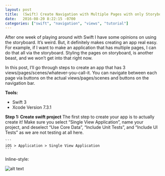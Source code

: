 ```yaml
---
layout: post
title:  (Swift) Create Navigation with Multiple Pages with only Storyboard
date:   2016-08-20 8:22:15 -0700
categories: ["swift", "navigation", "views", "tutorial"]
---
```


After one week of playing around with Swift I have some opinions on using the storyboard. It’s weird. But, it definitely makes creating an app real easy. For example, if I want to make an application that has multiple pages, I can do that all via the storyboard. Styling the pages on storyboard, is another beast, and we won’t get into that right now.

In this post, I’ll go through steps to create an app that has 3 views/pages/scenes/whatever-you-call-it. You can navigate between each page via buttons on the actual views/pages/scenes and buttons on the navigation bar. 

**Tools:**   

- Swift 3   
- Xcode Version 7.3.1

**Step 1: Create swift project**
The first step to create your app is to actually create it! Make sure you select “Single View Application”, name your project, and deselect “Use Core Data”, “Include Unit Tests”, and “Include UI Tests” as we are not testing at all here.

	```
	iOS > Application > Single View Application
	```

Inline-style: 

![alt text](https://github.com/adam-p/markdown-here/raw/master/src/common/images/icon48.pn://github.com/adam-p/markdown-here/raw/master/src/common/images/icon48.png "Creating a single application page")

